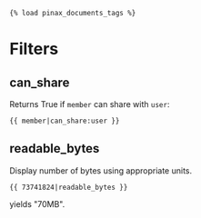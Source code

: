 `{% load pinax_documents_tags %}`

# Filters

## can_share

Returns True if `member` can share with `user`:

    {{ member|can_share:user }}

## readable_bytes

Display number of bytes using appropriate units.

    {{ 73741824|readable_bytes }}

yields "70MB".

